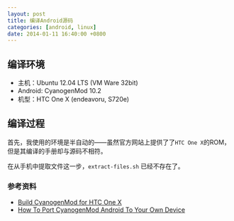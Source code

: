 ```yaml
---
layout: post
title: 编译Android源码
categories: [android, linux]
date: 2014-01-11 16:40:00 +0800
---
```


## 编译环境

* 主机：Ubuntu 12.04 LTS (VM Ware 32bit)
* Android: CyanogenMod 10.2
* 机型：HTC One X (endeavoru, S720e)

## 编译过程

首先，我使用的环境是半自动的——虽然官方网站上提供了了`HTC One X`的ROM，但是其编译的手册却与源码不相符。

在从手机中提取文件这一步，`extract-files.sh` 已经不存在了。

### 参考资料

* [Build CyanogenMod for HTC One X](http://wiki.cyanogenmod.org/w/Build_for_endeavoru)
* [How To Port CyanogenMod Android To Your Own Device](http://wiki.cyanogenmod.org/w/Doc:_porting_intro)
